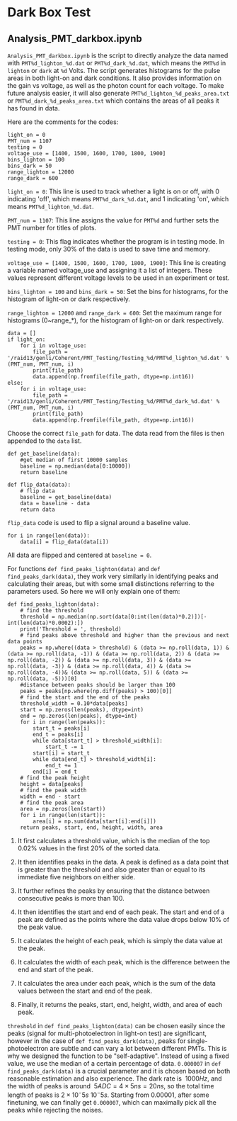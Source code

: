 # Dark Box Test
## Analysis_PMT_darkbox.ipynb
``Analysis_PMT_darkbox.ipynb`` is the script to directly analyze the data named with ``PMT%d_lighton_%d.dat`` or ``PMT%d_dark_%d.dat``, which means the ``PMT%d`` in ``lighton`` or ``dark`` at ``%d`` Volts. The script generates histograms for the pulse areas in both light-on and dark conditions. It also provides information on the gain vs voltage, as well as the photon count for each voltage. To make future analysis easier, it will also generate ``PMT%d_lighton_%d_peaks_area.txt`` or ``PMT%d_dark_%d_peaks_area.txt`` which contains the areas of all peaks it has found in data.

Here are the comments for the codes:

```
light_on = 0
PMT_num = 1107
testing = 0
voltage_use = [1400, 1500, 1600, 1700, 1800, 1900]
bins_lighton = 100
bins_dark = 50
range_lighton = 12000
range_dark = 600
```
``light_on = 0``: This line is used to track whether a light is on or off, with 0 indicating 'off', which means ``PMT%d_dark_%d.dat``, and 1 indicating 'on', which means ``PMT%d_lighton_%d.dat``. 

``PMT_num = 1107``: This line assigns the value for ``PMT%d`` and further sets the PMT number for titles of plots.

``testing = 0``: This flag indicates whether the program is in testing mode. In testing mode, only 30% of the data is used to save time and memory.

``voltage_use = [1400, 1500, 1600, 1700, 1800, 1900]``: This line is creating a variable named voltage_use and assigning it a list of integers. These values represent different voltage levels to be used in an experiment or test.

``bins_lighton = 100`` and ``bins_dark = 50``: Set the bins for histograms, for the histogram of light-on or dark respectively.

``range_lighton = 12000`` and ``range_dark = 600``: Set the maximum range for histograms (0~range_*), for the histogram of light-on or dark respectively.

```
data = []
if light_on:
    for i in voltage_use:
        file_path = '/raid13/genli/Coherent/PMT_Testing/Testing_%d/PMT%d_lighton_%d.dat' % (PMT_num, PMT_num, i)
        print(file_path)
        data.append(np.fromfile(file_path, dtype=np.int16))
else:
    for i in voltage_use:
        file_path = '/raid13/genli/Coherent/PMT_Testing/Testing_%d/PMT%d_dark_%d.dat' % (PMT_num, PMT_num, i)
        print(file_path)
        data.append(np.fromfile(file_path, dtype=np.int16))
```
Choose the correct ``file_path`` for data. The data read from the files is then appended to the ``data`` list.

```
def get_baseline(data):
    #get median of first 10000 samples
    baseline = np.median(data[0:10000])
    return baseline

def flip_data(data):
    # flip data
    baseline = get_baseline(data)
    data = baseline - data
    return data
```
``flip_data`` code is used to flip a signal around a baseline value.

```
for i in range(len(data)):
    data[i] = flip_data(data[i])
```
All data are flipped and centered at ``baseline = 0``.

For functions ``def find_peaks_lighton(data)`` and ``def find_peaks_dark(data)``, they work very similarly in identifying peaks and calculating their areas, but with some small distinctions referring to the parameters used. So here we will only explain one of them:

```
def find_peaks_lighton(data):
    # find the threshold
    threshold = np.median(np.sort(data[0:int(len(data)*0.2)])[-int(len(data)*0.0002):])
    print('Threshold = ', threshold)
    # find peaks above threshold and higher than the previous and next data points
    peaks = np.where((data > threshold) & (data >= np.roll(data, 1)) & (data >= np.roll(data, -1)) & (data >= np.roll(data, 2)) & (data >= np.roll(data, -2)) & (data >= np.roll(data, 3)) & (data >= np.roll(data, -3)) & (data >= np.roll(data, 4)) & (data >= np.roll(data, -4))& (data >= np.roll(data, 5)) & (data >= np.roll(data, -5)))[0]
    #distance between peaks should be larger than 100
    peaks = peaks[np.where(np.diff(peaks) > 100)[0]]
    # find the start and the end of the peaks
    threshold_width = 0.10*data[peaks]
    start = np.zeros(len(peaks), dtype=int)
    end = np.zeros(len(peaks), dtype=int)
    for i in range(len(peaks)):
        start_t = peaks[i]
        end_t = peaks[i]
        while data[start_t] > threshold_width[i]:
            start_t -= 1
        start[i] = start_t
        while data[end_t] > threshold_width[i]:
            end_t += 1
        end[i] = end_t
    # find the peak height
    height = data[peaks]
    # find the peak width
    width = end - start
    # find the peak area
    area = np.zeros(len(start))
    for i in range(len(start)):
        area[i] = np.sum(data[start[i]:end[i]])
    return peaks, start, end, height, width, area

```

1. It first calculates a threshold value, which is the median of the top 0.02% values in the first 20% of the sorted data.

2. It then identifies peaks in the data. A peak is defined as a data point that is greater than the threshold and also greater than or equal to its immediate five neighbors on either side.

3. It further refines the peaks by ensuring that the distance between consecutive peaks is more than 100.

4. It then identifies the start and end of each peak. The start and end of a peak are defined as the points where the data value drops below 10% of the peak value.

5. It calculates the height of each peak, which is simply the data value at the peak.

6. It calculates the width of each peak, which is the difference between the end and start of the peak.

7. It calculates the area under each peak, which is the sum of the data values between the start and end of the peak.

8. Finally, it returns the peaks, start, end, height, width, and area of each peak.

``threshold`` in ``def find_peaks_lighton(data)`` can be chosen easily since the peaks (signal for multi-photoelectron in light-on test) are significant, however in the case of ``def find_peaks_dark(data)``, peaks for single-photoelectron are subtle and can vary a lot between different PMTs. This is why we designed the function to be "self-adaptive". Instead of using a fixed value, we use the median of a certain percentage of data. ``0.000007`` in ``def find_peaks_dark(data)`` is a crucial parameter and it is chosen based on both reasonable estimation and also experience. The dark rate is $~1000Hz$, and the width of peaks is around $~5 ADC = 4\times 5 ns = 20 ns$, so the total time length of peaks is $2\times 10^-5 s~10^-5s$. Starting from $0.00001$, after some finetuning, we can finally get ``0.000007``, which can maximally pick all the peaks while rejecting the noises.






